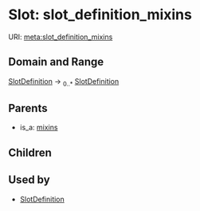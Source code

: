 
# Slot: slot_definition_mixins




URI: [meta:slot_definition_mixins](https://w3id.org/linkml/meta/slot_definition_mixins)


## Domain and Range

[SlotDefinition](SlotDefinition.md) ->  <sub>0..*</sub> [SlotDefinition](SlotDefinition.md)

## Parents

 *  is_a: [mixins](mixins.md)

## Children


## Used by

 * [SlotDefinition](SlotDefinition.md)
